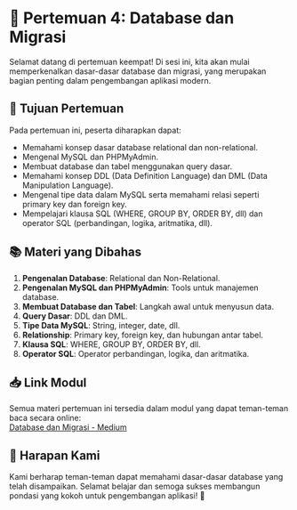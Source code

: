 # 📝 Pertemuan 4: Database dan Migrasi

Selamat datang di pertemuan keempat! Di sesi ini, kita akan mulai memperkenalkan dasar-dasar database dan migrasi, yang merupakan bagian penting dalam pengembangan aplikasi modern.

## 🎯 Tujuan Pertemuan

Pada pertemuan ini, peserta diharapkan dapat:

-   Memahami konsep dasar database relational dan non-relational.
-   Mengenal MySQL dan PHPMyAdmin.
-   Membuat database dan tabel menggunakan query dasar.
-   Memahami konsep DDL (Data Definition Language) dan DML (Data Manipulation Language).
-   Mengenal tipe data dalam MySQL serta memahami relasi seperti primary key dan foreign key.
-   Mempelajari klausa SQL (WHERE, GROUP BY, ORDER BY, dll) dan operator SQL (perbandingan, logika, aritmatika, dll).

## 📚 Materi yang Dibahas

1. **Pengenalan Database**: Relational dan Non-Relational.
2. **Pengenalan MySQL dan PHPMyAdmin**: Tools untuk manajemen database.
3. **Membuat Database dan Tabel**: Langkah awal untuk menyusun data.
4. **Query Dasar**: DDL dan DML.
5. **Tipe Data MySQL**: String, integer, date, dll.
6. **Relationship**: Primary key, foreign key, dan hubungan antar tabel.
7. **Klausa SQL**: WHERE, GROUP BY, ORDER BY, dll.
8. **Operator SQL**: Operator perbandingan, logika, dan aritmatika.

## 📥 Link Modul

Semua materi pertemuan ini tersedia dalam modul yang dapat teman-teman baca secara online:  
[Database dan Migrasi - Medium](https://medium.com/amcc-amikom/mengenal-dasar-dasar-database-dengan-menggunakan-mysql-287fb1efa944)

## 🌟 Harapan Kami

Kami berharap teman-teman dapat memahami dasar-dasar database yang telah disampaikan. Selamat belajar dan semoga sukses membangun pondasi yang kokoh untuk pengembangan aplikasi! 🚀
